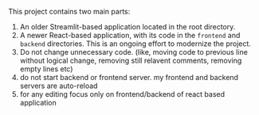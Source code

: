 This project contains two main parts:

1. An older Streamlit-based application located in the root directory.
2. A newer React-based application, with its code in the `frontend` and `backend` directories. This is an ongoing effort to modernize the project.
3. Do not change unnecessary code. (like, moving code to previous line without logical change, removing still relavent comments, removing empty lines etc)
4. do not start backend or frontend server. my frontend and backend servers are auto-reload
5. for any editing focus only on frontend/backend of react based application